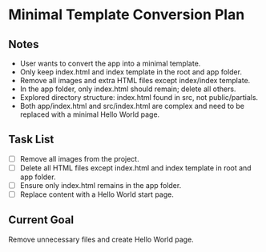 # Minimal Template Conversion Plan

## Notes
- User wants to convert the app into a minimal template.
- Only keep index.html and index template in the root and app folder.
- Remove all images and extra HTML files except index/index template.
- In the app folder, only index.html should remain; delete all others.
- Explored directory structure: index.html found in src, not public/partials.
- Both app/index.html and src/index.html are complex and need to be replaced with a minimal Hello World page.

## Task List
- [ ] Remove all images from the project.
- [ ] Delete all HTML files except index.html and index template in root and app folder.
- [ ] Ensure only index.html remains in the app folder.
- [ ] Replace content with a Hello World start page.

## Current Goal
Remove unnecessary files and create Hello World page.